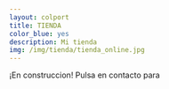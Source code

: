 ```yaml
---
layout: colport
title: TIENDA
color_blue: yes
description: Mi tienda
img: /img/tienda/tienda_online.jpg
---
```


¡En construccion! Pulsa en contacto para

<div class="section group">
        <div class="col span_12_of_12">
	  <img class="image_enlarge" src="{{ site.baseurl }}/img/tienda/tienda_online.jpg" alt=""/>
	</div>
</div>


